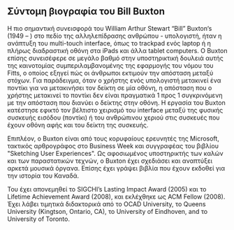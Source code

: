 ## Σύντομη βιογραφία του Bill Buxton

Η πιο σημαντική συνεισφορά του William Arthur Stewart “Bill” Buxton‘s (1949 – ) στο πεδίο της αλληλεπίδρασης ανθρώπου - υπολογιστή,
ήταν η ανάπτυξη του multi-touch interface, όπως το trackpad ενός laptop ή η πλήρως διαδραστική οθόνη στα iPads και άλλα 
tablet computers. Ο Buxton επίσης συνεισέφερε σε μεγάλο βαθμό στην υποστηρικτική δουλειά αυτής της καινοτομίας 
συμπεριλαμβανομένης της εφαρμογής του νόμου του Fitts, ο οποίος εξηγεί πώς οι άνθρωποι εκτιμούν την απόσταση μεταξύ στόχων. 
Για παράδειγμα, όταν ο χρήστης ενός υπολογιστή μετακινεί ένα ποντίκι για να μετακινήσει τον δείκτη σε μία οθόνη, 
η απόσταση που ο χρήστης μετακινεί το ποντίκι δεν είναι πραγματικά 1 προς 1 συγκρινόμενη με την απόσταση που διανύει ο δείκτης 
στην οθόνη. Η εργασία του Buxton κατέστησε εφικτό τον βέλτιστο χειρισμό του interface μεταξύ της φυσικής συσκευής εισόδου (ποντίκι)
ή του ανθρώπινου χεριού στις συσκευές που έχουν οθόνη αφής και του δείκτη της συσκευής.

Επιπλέον, ο Buxton είναι από τους κορυφαίους ερευνητές της Microsoft, τακτικός αρθρογράφος στο Business Week και συγγραφέας του 
βιβλίου "Sketching User Experiences". Ως αφοσιωμένος υποστηρικτής των καλών και των παραστατικών τεχνών, ο Buxton έχει σχεδιάσει 
και αναπτύξει αρκετά μουσικά όργανα. Επίσης έχει γράψει βιβλία που έχουν εκδοθεί για την ιστορία του Καναδά.

Του έχει απονεμηθεί το SIGCHI’s Lasting Impact Award (2005) και το Lifetime Achievement Award (2008), και εκλέχθηκε 
ως ACM Fellow (2008). Έχει λάβει τιμητικά διδακτορικά από το OCAD University, το Queens University (Kingtson, Ontario, CA), 
το University of Eindhoven, and το University of Toronto.
